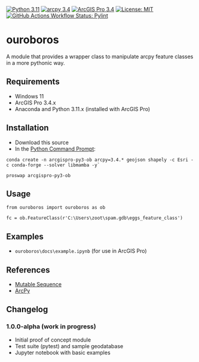 [![Python 3.11](https://img.shields.io/badge/Python-3.11-blue?logo=python&logoColor=FFD43B&labelColor=306998&color=FFD43B)]()
[![arcpy 3.4](https://img.shields.io/badge/arcpy-3.4-blue?logo=arcgis&logoColor=fff)]()
[![ArcGIS Pro 3.4](https://img.shields.io/badge/ArcGIS_Pro-3.4-blue?logo=arcgis&logoColor=fff)]()
[![License: MIT](https://img.shields.io/badge/License-MIT-lightgrey.svg)](https://github.com/corbel-spatial/ouroboros?tab=MIT-1-ov-file)
[![GitHub Actions Workflow Status: Pylint](https://img.shields.io/github/actions/workflow/status/corbel-spatial/ouroboros/pylint.yml?label=pylint)]()

# ouroboros
A module that provides a wrapper class to manipulate arcpy feature classes in a more pythonic way.

## Requirements

- Windows 11
- ArcGIS Pro 3.4.x
- Anaconda and Python 3.11.x (installed with ArcGIS Pro)

## Installation

- Download this source
- In the [Python Command Prompt](https://developers.arcgis.com/python/latest/guide/install-and-set-up/#installation-using-python-command-prompt):

```
conda create -n arcgispro-py3-ob arcpy=3.4.* geojson shapely -c Esri -c conda-forge --solver libmamba -y`
```

```
proswap arcgispro-py3-ob
```

## Usage

```
from ouroboros import ouroboros as ob

fc = ob.FeatureClass(r'C:\Users\zoot\spam.gdb\eggs_feature_class')
```

## Examples

- `ouroboros\docs\example.ipynb` (for use in ArcGIS Pro)

## References

- [Mutable Sequence](https://docs.python.org/3/library/stdtypes.html#mutable-sequence-types)
- [ArcPy](https://pro.arcgis.com/en/pro-app/latest/arcpy/get-started/what-is-arcpy-.htm)

## Changelog

### 1.0.0-alpha (work in progress)

- Initial proof of concept module
- Test suite (pytest) and sample geodatabase
- Jupyter notebook with basic examples 
